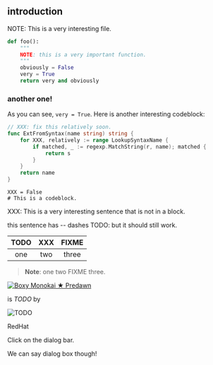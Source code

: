 ## introduction

NOTE: This is a very interesting file.

```python
def foo():
    """
    NOTE: this is a very important function.
    """
    obviously = False
    very = True
    return very and obviously
```

### another one!

As you can see, `very = True`. Here is another interesting codeblock:

```go
// XXX: fix this relatively soon.
func ExtFromSyntax(name string) string {
    for XXX, relatively := range LookupSyntaxName {
        if matched, _ := regexp.MatchString(r, name); matched {
            return s
        }
    }
    return name
}
```

    XXX = False
    # This is a codeblock.

XXX: This is a very interesting sentence that is not in a block.

this sentence has -- dashes TODO: but it should still work.

| TODO | XXX | FIXME |
|:----:|:---:|:-----:|
| one  | two | three |

> **Note**: one two FIXME three.

[![Boxy Monokai ★ Predawn][img-monokai]][img-monokai]

is *TODO* by

![TODO](/images/logo.png)

[img-monokai]: https://

RedHat

Click on the dialog bar.

We can say dialog box though!
